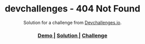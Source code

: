 <!-- Please update value in the {}  -->

<h1 align="center">devchallenges - 404 Not Found</h1>

<div align="center">
   Solution for a challenge from  <a href="http://devchallenges.io" target="_blank">Devchallenges.io</a>.
</div>

<div align="center">
  <h3>
    <a href="https://devchallenges-404-not-found.onrender.com/">
      Demo
    </a>
    <span> | </span>
    <a href="https://github.com/yassinehemissi/devchallenges-404-Not-Found-Challenge/blob/main/index.html">
      Solution
    </a>
    <span> | </span>
    <a href="https://devchallenges.io/challenges/wBunSb7FPrIepJZAg0sY">
      Challenge
    </a>
  </h3>
</div>
